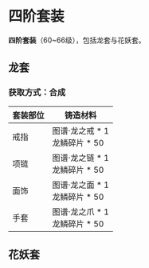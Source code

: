 # 四阶套装

**四阶套装**（60~66级），包括龙套与花妖套。

## 龙套

### 获取方式：合成

| 套装部位 | 铸造材料                          |
| -------- | --------------------------------- |
| 戒指     | 图谱·龙之戒 * 1<br/>龙鳞碎片 * 50 |
| 项链     | 图谱·龙之链 * 1<br/>龙鳞碎片 * 50 |
| 面饰     | 图谱·龙之面 * 1<br/>龙鳞碎片 * 50 |
| 手套     | 图谱·龙之爪 * 1<br/>龙鳞碎片 * 50 |

## 花妖套

